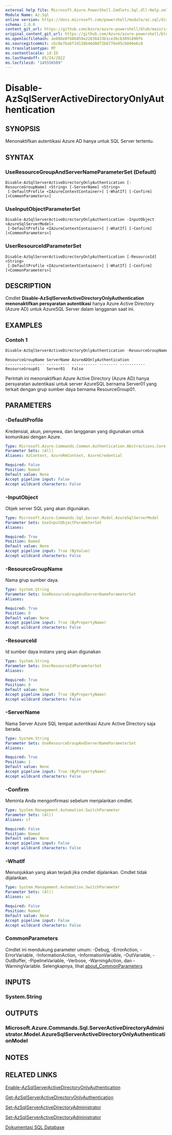 ```yaml
---
external help file: Microsoft.Azure.PowerShell.Cmdlets.Sql.dll-Help.xml
Module Name: Az.Sql
online version: https://docs.microsoft.com/powershell/module/az.sql/disable-azsqlserveractivedirectoryonlyauthentication
schema: 2.0.0
content_git_url: https://github.com/Azure/azure-powershell/blob/main/src/Sql/Sql/help/Disable-AzSqlServerActiveDirectoryOnlyAuthentication.md
original_content_git_url: https://github.com/Azure/azure-powershell/blob/main/src/Sql/Sql/help/Disable-AzSqlServerActiveDirectoryOnlyAuthentication.md
ms.openlocfilehash: ae088e0f68b859e22636433b1ce36cb3091890fb
ms.sourcegitcommit: cbc0e7ba6f2d138b46d0d72b6776e95cb040e6c8
ms.translationtype: MT
ms.contentlocale: id-ID
ms.lasthandoff: 05/24/2022
ms.locfileid: "145556509"
---
```

# Disable-AzSqlServerActiveDirectoryOnlyAuthentication

## SYNOPSIS
Menonaktifkan autentikasi Azure AD hanya untuk SQL Server tertentu.

## SYNTAX

### UseResourceGroupAndServerNameParameterSet (Default)
```
Disable-AzSqlServerActiveDirectoryOnlyAuthentication [-ResourceGroupName] <String> [-ServerName] <String>
 [-DefaultProfile <IAzureContextContainer>] [-WhatIf] [-Confirm] [<CommonParameters>]
```

### UseInputObjectParameterSet
```
Disable-AzSqlServerActiveDirectoryOnlyAuthentication -InputObject <AzureSqlServerModel>
 [-DefaultProfile <IAzureContextContainer>] [-WhatIf] [-Confirm] [<CommonParameters>]
```

### UserResourceIdParameterSet
```
Disable-AzSqlServerActiveDirectoryOnlyAuthentication [-ResourceId] <String>
 [-DefaultProfile <IAzureContextContainer>] [-WhatIf] [-Confirm] [<CommonParameters>]
```

## DESCRIPTION
Cmdlet **Disable-AzSqlServerActiveDirectoryOnlyAuthentication menonaktifkan persyaratan autentikasi** hanya Azure Active Directory (Azure AD) untuk AzureSQL Server dalam langganan saat ini.

## EXAMPLES

### Contoh 1
```powershell
Disable-AzSqlServerActiveDirectoryOnlyAuthentication -ResourceGroupName "ResourceGroup01" -ServerName "Server01"
```

```output
ResourceGroupName ServerName AzureADOnlyAuthentication
----------------- ---------- ----------- -------- -----------
ResourceGroup01   Server01   False
```

Perintah ini menonaktifkan Azure Active Directory (Azure AD) hanya persyaratan autentikasi untuk server AzureSQL bernama Server01 yang terkait dengan grup sumber daya bernama ResourceGroup01.

## PARAMETERS

### -DefaultProfile
Kredensial, akun, penyewa, dan langganan yang digunakan untuk komunikasi dengan Azure.

```yaml
Type: Microsoft.Azure.Commands.Common.Authentication.Abstractions.Core.IAzureContextContainer
Parameter Sets: (All)
Aliases: AzContext, AzureRmContext, AzureCredential

Required: False
Position: Named
Default value: None
Accept pipeline input: False
Accept wildcard characters: False
```

### -InputObject
Objek server SQL yang akan digunakan.

```yaml
Type: Microsoft.Azure.Commands.Sql.Server.Model.AzureSqlServerModel
Parameter Sets: UseInputObjectParameterSet
Aliases:

Required: True
Position: Named
Default value: None
Accept pipeline input: True (ByValue)
Accept wildcard characters: False
```

### -ResourceGroupName
Nama grup sumber daya.

```yaml
Type: System.String
Parameter Sets: UseResourceGroupAndServerNameParameterSet
Aliases:

Required: True
Position: 0
Default value: None
Accept pipeline input: True (ByPropertyName)
Accept wildcard characters: False
```

### -ResourceId
Id sumber daya instans yang akan digunakan

```yaml
Type: System.String
Parameter Sets: UserResourceIdParameterSet
Aliases:

Required: True
Position: 0
Default value: None
Accept pipeline input: True (ByPropertyName)
Accept wildcard characters: False
```

### -ServerName
Nama Server Azure SQL tempat autentikasi Azure Active Directory saja berada.

```yaml
Type: System.String
Parameter Sets: UseResourceGroupAndServerNameParameterSet
Aliases:

Required: True
Position: 1
Default value: None
Accept pipeline input: True (ByPropertyName)
Accept wildcard characters: False
```

### -Confirm
Meminta Anda mengonfirmasi sebelum menjalankan cmdlet.

```yaml
Type: System.Management.Automation.SwitchParameter
Parameter Sets: (All)
Aliases: cf

Required: False
Position: Named
Default value: None
Accept pipeline input: False
Accept wildcard characters: False
```

### -WhatIf
Menunjukkan yang akan terjadi jika cmdlet dijalankan.
Cmdlet tidak dijalankan.

```yaml
Type: System.Management.Automation.SwitchParameter
Parameter Sets: (All)
Aliases: wi

Required: False
Position: Named
Default value: None
Accept pipeline input: False
Accept wildcard characters: False
```

### CommonParameters
Cmdlet ini mendukung parameter umum: -Debug, -ErrorAction, -ErrorVariable, -InformationAction, -InformationVariable, -OutVariable, -OutBuffer, -PipelineVariable, -Verbose, -WarningAction, dan -WarningVariable. Selengkapnya, lihat [about_CommonParameters](http://go.microsoft.com/fwlink/?LinkID=113216)

## INPUTS

### System.String

## OUTPUTS

### Microsoft.Azure.Commands.Sql.ServerActiveDirectoryAdministrator.Model.AzureSqlServerActiveDirectoryOnlyAuthenticationModel

## NOTES

## RELATED LINKS

[Enable-AzSqlServerActiveDirectoryOnlyAuthentication](./Enable-AzSqlServerActiveDirectoryOnlyAuthentication.md)

[Get-AzSqlServerActiveDirectoryOnlyAuthentication](./Get-AzSqlServerActiveDirectoryOnlyAuthentication.md)

[Set-AzSqlServerActiveDirectoryAdministrator](./Set-AzSqlServerActiveDirectoryAdministrator.md)

[Set-AzSqlServerActiveDirectoryAdministrator](./Get-AzSqlServerActiveDirectoryAdministrator.md)

[Dokumentasi SQL Database](https://docs.microsoft.com/azure/sql-database/)